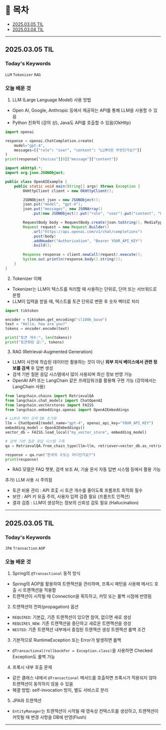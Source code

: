 # 📌 목차
- [2025.03.05 TIL](#20250305-til)
- [2025.03.04 TIL](#20250304-til)


---

## 2025.03.05 TIL

### Today's Keywords
`LLM` `Tokenizer` `RAG`

### 오늘 배운 것
1. LLM (Large Language Model) 사용 방법
- Open AI, Google, Anthropic 등에서 제공하는 API를 통해 LLM을 사용할 수 있음
- Python 친화적 (강의 상), Java도 API를 호출할 수 있음(OkHttp)
```python
import openai

response = openai.ChatCompletion.create(
    model="gpt-4",
    messages=[{"role": "user", "content": "LLM이란 무엇인가요?"}]
)
print(response["choices"][0]["message"]["content"])
```

```java
import okhttp3.*;
import org.json.JSONObject;

public class OpenAIExample {
    public static void main(String[] args) throws Exception {
        OkHttpClient client = new OkHttpClient();

        JSONObject json = new JSONObject();
        json.put("model", "gpt-4");
        json.put("messages", new JSONArray()
            .put(new JSONObject().put("role", "user").put("content", "LLM이란 무엇인가요?")));

        RequestBody body = RequestBody.create(json.toString(), MediaType.get("application/json"));
        Request request = new Request.Builder()
            .url("https://api.openai.com/v1/chat/completions")
            .post(body)
            .addHeader("Authorization", "Bearer YOUR_API_KEY")
            .build();
        
        Response response = client.newCall(request).execute();
        System.out.println(response.body().string());
    }
}
```

2. Tokenizer 이해
- Tokenizer는 LLM이 텍스트를 처리할 때 사용하는 단위로, 단어 또는 서브워드로 분할
- LLM이 입력을 받을 때, 텍스트를 토큰 단위로 변환 후 숫자 벡터로 처리

```python
import tiktoken

encoder = tiktoken.get_encoding("cl100k_base")
text = "Hello, how are you?"
tokens = encoder.encode(text)

print("토큰 개수:", len(tokens))
print("토큰화된 값:", tokens)
```

3. RAG (Retrieval-Augmented Generation)
- LLM이 사전에 학습된 데이터만 활용하는 것이 아닌 __외부 지식 베이스에서 관련 정보를 검색__ 후 답변 생성
- 검색 기반 질문 응답 시스템에서 많이 사용되며 최신 정보 반영 가능
- OpenAI API 또는 LangChain 같은 프레임워크를 활용해 구현 가능 (강의에서는 LangChain 사용)
```python
from langchain.chains import RetrievalQA
from langchain.chat_models import ChatOpenAI
from langchain.vectorstores import FAISS
from langchain.embeddings.openai import OpenAIEmbeddings

# LLM과 벡터 검색 DB 초기화
llm = ChatOpenAI(model_name="gpt-4", openai_api_key="YOUR_API_KEY")
embedding_model = OpenAIEmbeddings()
vector_db = FAISS.load_local("my_vector_store", embedding_model)

# 검색 기반 질문 응답 시스템 구축
qa = RetrievalQA.from_chain_type(llm=llm, retriever=vector_db.as_retriever())

response = qa.run("한국의 수도는 어디인가요?")
print(response)
```
- RAG 모델은 FAQ 챗봇, 검색 보조 AI, 기술 문서 자동 답변 시스템 등에서 활용 가능

추가) LLM 사용 시 주의점
- 토큰 비용 관리 : API 호춫 시 토큰 개수를 줄이도록 프롬프트 최적화 필수
- 보안 : API 키 유출 주의, 사용자 입력 검증 필요 (프롬프트 인젝션)
- 결과 검증 : LLM이 생성하는 정보의 신뢰성 검토 필요 (Hallucination)

---

## 2025.03.05 TIL

### Today's Keywords
`JPA` `Transaction` `AOP`

### 오늘 배운 것
1. Spring의 `@Transactional` 동작 방식
- Spring의 AOP를 활용하여 트랜잭션을 관리하며, 프록시 패턴을 사용해 메서드 호출 시 트랜잭션을 적용함
- 트랜잭션이 시작될 때 Connection을 획득하고, 커밋 또는 롤백 시점에 반영됨

2. 트랜잭션의 전파(propagation) 옵션
- `REQUIRED`: 기본값, 기존 트랜잭션이 있으면 참여, 없으면 새로 생성
- `REQUIRES_NEW`: 기존 트랜잭션을 중단하고 새로운 트랜잭션을 생성
- `NESTED`: 기존 트랜잭션 내부에서 중첩된 트랜잭션 생성
트랜잭션 롤백 조건

3. 기본적으로 RuntimeException 또는 Error가 발생하면 롤백
- `@Transactional(rollbackFor = Exception.class)`을 사용하면 Checked Exception도 롤백 가능

4. 프록시 내부 호출 문제
- 같은 클래스 내에서 `@Transactional` 메서드를 호출하면 프록시가 적용되지 않아 트랜잭션이 동작하지 않을 수 있음
- 해결 방법: self-invocation 방지, 별도 서비스로 분리

5. JPA와 트랜잭션
- `EntityManager`는 트랜잭션이 시작될 때 영속성 컨텍스트를 생성하고, 트랜잭션이 커밋될 때 변경 사항을 DB에 반영(Flush)
---
